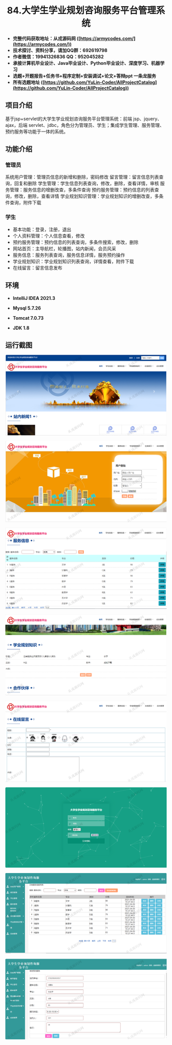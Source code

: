 <p><h1 align="center">84.大学生学业规划咨询服务平台管理系统</h1></p>

- <b>完整代码获取地址：从戎源码网 ([https://armycodes.com/](https://armycodes.com/))</b>
- <b>技术探讨、资料分享，请加QQ群：692619798</b> 
- <b>作者微信：19941326836  QQ：952045282</b> 
- <b>承接计算机毕业设计、Java毕业设计、Python毕业设计、深度学习、机器学习</b>
- <b>选题+开题报告+任务书+程序定制+安装调试+论文+答辩ppt 一条龙服务</b>
- <b>所有选题地址 ([https://github.com/YuLin-Coder/AllProjectCatalog](https://github.com/YuLin-Coder/AllProjectCatalog)) </b>

## 项目介绍
基于jsp+servlet的大学生学业规划咨询服务平台管理系统：前端 jsp、jquery、ajax，后端 servlet、jdbc，角色分为管理员、学生；集成学生管理、服务管理、预约服务等功能于一体的系统。

## 功能介绍

### 管理员

系统用户管理：管理员信息的新增和删除，密码修改
留言管理：留言信息列表查询，回复和删除
学生管理：学生信息列表查询，修改，删除，查看详情，审核
服务管理：服务信息的增删改查，多条件查询
预约服务管理：预约信息的列表查询，修改，删除，查看详情
学业规划知识管理：学业规划知识的增删改查，多条件查询，附件下载

### 学生

- 基本功能：登录，注册，退出
- 个人资料管理：个人信息查看，修改
- 预约服务管理：预约信息的列表查询，多条件搜索，修改，删除
- 网站首页：主导航栏，轮播图，站内新闻，会员风采
- 服务信息：服务列表查询，服务信息详情，服务预约操作
- 学业规划知识：学业规划知识列表查询，详情查看，附件下载
- 在线留言：留言信息发布

## 环境

- <b>IntelliJ IDEA 2021.3</b>

- <b>Mysql 5.7.26</b>

- <b>Tomcat 7.0.73</b>

- <b>JDK 1.8</b>

## 运行截图
![](screenshot/1.png)

![](screenshot/2.png)

![](screenshot/3.png)

![](screenshot/4.png)

![](screenshot/5.png)

![](screenshot/6.png)

![](screenshot/7.png)

![](screenshot/8.png)
